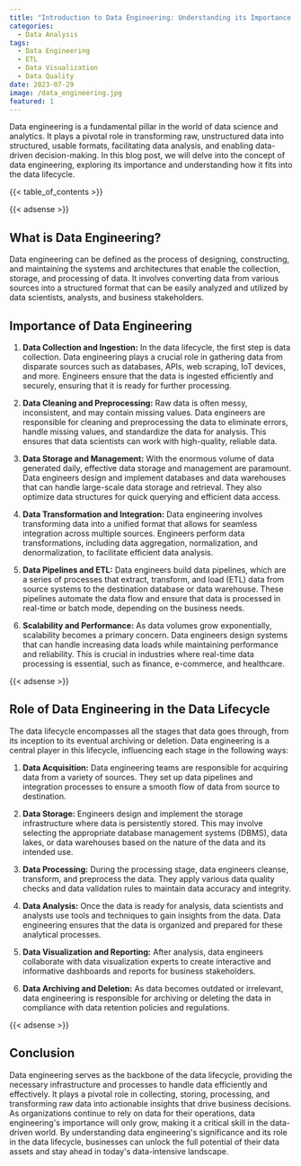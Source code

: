 ```yaml
---
title: "Introduction to Data Engineering: Understanding its Importance and Role in the Data Lifecycle"
categories:
  - Data Analysis
tags:
  - Data Engineering
  - ETL
  - Data Visualization
  - Data Quality
date: 2023-07-29
image: /data_engineering.jpg
featured: 1
---
```

Data engineering is a fundamental pillar in the world of data science and analytics. It plays a pivotal role in transforming raw, unstructured data into structured, usable formats, facilitating data analysis, and enabling data-driven decision-making. In this blog post, we will delve into the concept of data engineering, exploring its importance and understanding how it fits into the data lifecycle.

{{< table_of_contents >}}

{{< adsense >}}

## What is Data Engineering?
Data engineering can be defined as the process of designing, constructing, and maintaining the systems and architectures that enable the collection, storage, and processing of data. It involves converting data from various sources into a structured format that can be easily analyzed and utilized by data scientists, analysts, and business stakeholders.

## Importance of Data Engineering
1. **Data Collection and Ingestion:** In the data lifecycle, the first step is data collection. Data engineering plays a crucial role in gathering data from disparate sources such as databases, APIs, web scraping, IoT devices, and more. Engineers ensure that the data is ingested efficiently and securely, ensuring that it is ready for further processing.

2. **Data Cleaning and Preprocessing:** Raw data is often messy, inconsistent, and may contain missing values. Data engineers are responsible for cleaning and preprocessing the data to eliminate errors, handle missing values, and standardize the data for analysis. This ensures that data scientists can work with high-quality, reliable data.

3. **Data Storage and Management:** With the enormous volume of data generated daily, effective data storage and management are paramount. Data engineers design and implement databases and data warehouses that can handle large-scale data storage and retrieval. They also optimize data structures for quick querying and efficient data access.

4. **Data Transformation and Integration:** Data engineering involves transforming data into a unified format that allows for seamless integration across multiple sources. Engineers perform data transformations, including data aggregation, normalization, and denormalization, to facilitate efficient data analysis.

5. **Data Pipelines and ETL:** Data engineers build data pipelines, which are a series of processes that extract, transform, and load (ETL) data from source systems to the destination database or data warehouse. These pipelines automate the data flow and ensure that data is processed in real-time or batch mode, depending on the business needs.

6. **Scalability and Performance:** As data volumes grow exponentially, scalability becomes a primary concern. Data engineers design systems that can handle increasing data loads while maintaining performance and reliability. This is crucial in industries where real-time data processing is essential, such as finance, e-commerce, and healthcare.

{{< adsense >}}

## Role of Data Engineering in the Data Lifecycle
The data lifecycle encompasses all the stages that data goes through, from its inception to its eventual archiving or deletion. Data engineering is a central player in this lifecycle, influencing each stage in the following ways:

1. **Data Acquisition:** Data engineering teams are responsible for acquiring data from a variety of sources. They set up data pipelines and integration processes to ensure a smooth flow of data from source to destination.

2. **Data Storage:** Engineers design and implement the storage infrastructure where data is persistently stored. This may involve selecting the appropriate database management systems (DBMS), data lakes, or data warehouses based on the nature of the data and its intended use.

3. **Data Processing:** During the processing stage, data engineers cleanse, transform, and preprocess the data. They apply various data quality checks and data validation rules to maintain data accuracy and integrity.

4. **Data Analysis:** Once the data is ready for analysis, data scientists and analysts use tools and techniques to gain insights from the data. Data engineering ensures that the data is organized and prepared for these analytical processes.

5. **Data Visualization and Reporting:** After analysis, data engineers collaborate with data visualization experts to create interactive and informative dashboards and reports for business stakeholders.

6. **Data Archiving and Deletion:** As data becomes outdated or irrelevant, data engineering is responsible for archiving or deleting the data in compliance with data retention policies and regulations.

{{< adsense >}}

## Conclusion

Data engineering serves as the backbone of the data lifecycle, providing the necessary infrastructure and processes to handle data efficiently and effectively. It plays a pivotal role in collecting, storing, processing, and transforming raw data into actionable insights that drive business decisions. As organizations continue to rely on data for their operations, data engineering's importance will only grow, making it a critical skill in the data-driven world. By understanding data engineering's significance and its role in the data lifecycle, businesses can unlock the full potential of their data assets and stay ahead in today's data-intensive landscape.